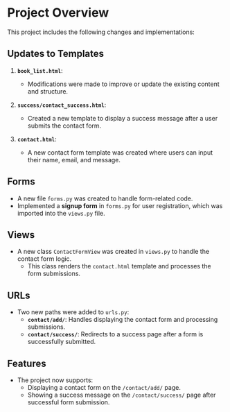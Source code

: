 # Project Overview

This project includes the following changes and implementations:

## Updates to Templates

1. **`book_list.html`**:
   - Modifications were made to improve or update the existing content and structure.

2. **`success/contact_success.html`**:
   - Created a new template to display a success message after a user submits the contact form.

3. **`contact.html`**:
   - A new contact form template was created where users can input their name, email, and message.

## Forms

- A new file `forms.py` was created to handle form-related code.
- Implemented a **signup form** in `forms.py` for user registration, which was imported into the `views.py` file.

## Views

- A new class `ContactFormView` was created in `views.py` to handle the contact form logic.
  - This class renders the `contact.html` template and processes the form submissions.

## URLs

- Two new paths were added to `urls.py`:
  - **`contact/add/`**: Handles displaying the contact form and processing submissions.
  - **`contact/success/`**: Redirects to a success page after a form is successfully submitted.

## Features

- The project now supports:
  - Displaying a contact form on the `/contact/add/` page.
  - Showing a success message on the `/contact/success/` page after successful form submission.

